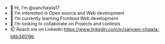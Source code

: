 - 👋 Hi, I’m @sanchawla17
- 👀 I’m interested in Open source and Web development
- 🌱 I’m currently learning Frontend Web development
- 💞️ I’m looking to collaborate on Projects and contests
- 📫 Reach me on LinkedIn https://www.linkedin.com/in/sanyam-chawla-b6b34019b

<!---
sanchawla17/sanchawla17 is a ✨ special ✨ repository because its `README.md` (this file) appears on your GitHub profile.
You can click the Preview link to take a look at your changes.
--->
